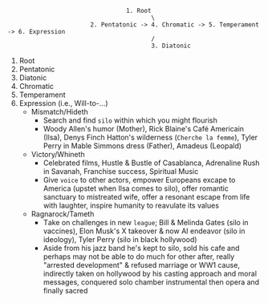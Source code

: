                                      1. Root
                                            \
                           2. Pentatonic -> 4. Chromatic -> 5. Temperament -> 6. Expression
                                            /
                                            3. Diatonic

  1. Root
  2. Pentatonic
  3. Diatonic
  4. Chromatic
  5. Temperament
  6. Expression (i.e., Will-to-...)
     - Mismatch/Hideth
        - Search and find `silo` within which you might flourish
        - Woody Allen's humor (Mother), Rick Blaine's Café Americain (Ilsa), Denys Finch Hatton's wilderness (`Cherche la femme`), Tyler Perry in Mable Simmons dress (Father), Amadeus (Leopald)
     - Victory/Whineth
        - Celebrated films, Hustle & Bustle of Casablanca, Adrenaline Rush in Savanah, Franchise success, Spiritual Music
        - Give `voice` to other actors, empower Europeans excape to America (upstet when Ilsa comes to silo), offer romantic sanctuary to mistreated wife, offer a resonant escape from life with laughter, inspire humanity to reavulate its values
     - Ragnarock/Tameth
        - Τake on challenges in new `league`; Bill & Melinda Gates (silo in vaccines), Elon Musk's X takeover & now AI endeavor (silo in ideology), Tyler Perry (silo in black hollywood) 
        - Aside from his jazz band he's kept to silo, sold his cafe and perhaps may not be able to do much for other after, really "arrested development" & refused marriage or WW1 cause, indirectly taken on hollywood by his casting approach and moral messages, conquered solo chamber instrumental then opera and finally sacred
